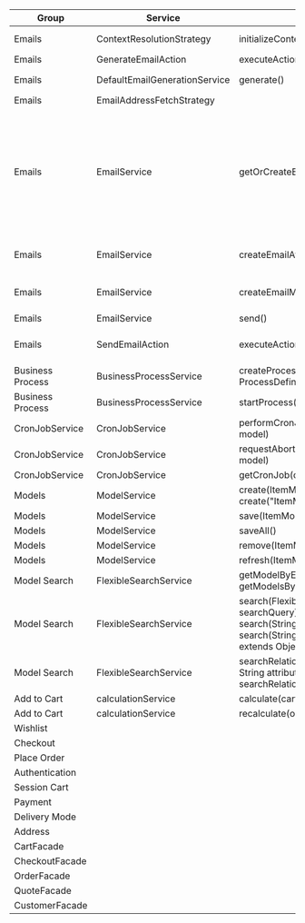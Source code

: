 | Group            | Service                       | Method                                                                                                                                | Use                                                                                                                                                                                                                                                  | Signature                                                                                                                                                                                                                                                                        |
| ---------------- | ----------------------------- | ------------------------------------------------------------------------------------------------------------------------------------- | ---------------------------------------------------------------------------------------------------------------------------------------------------------------------------------------------------------------------------------------------------- | -------------------------------------------------------------------------------------------------------------------------------------------------------------------------------------------------------------------------------------------------------------------------------- |
| Emails           | ContextResolutionStrategy     | initializeContext()                                                                                                                   | Initializes Business Process Model Context                                                                                                                                                                                                           | ContextResolutionStrategy().initializeContext(businessProcessModel)                                                                                                                                                                                                              |
| Emails           | GenerateEmailAction           | executeAction()                                                                                                                       |                                                                                                                                                                                                                                                      |                                                                                                                                                                                                                                                                                  |
| Emails           | DefaultEmailGenerationService | generate()                                                                                                                            | Generates Email Message Model                                                                                                                                                                                                                        | EmailMessageModel generate(final BusinessProcessModel businessProcessModel, final EmailPageModel emailPageModel)                                                                                                                                                                 |
| Emails           | EmailAddressFetchStrategy     |                                                                                                                                       |                                                                                                                                                                                                                                                      |                                                                                                                                                                                                                                                                                  |
| Emails           | EmailService                  | getOrCreateEmailAddressForEmail()                                                                                                     | Returns a {@link EmailAddressModel}. <br>Instance is found for the given email address and display name criteria.<br> If there is no instance for this condition the new {@link EmailAddressModel} instance is returned based on the given criteria. | EmailAddressModel getOrCreateEmailAddressForEmail(String emailAddress, String displayName);                                                                                                                                                                                      |
| Emails           | EmailService                  | createEmailAttachment()                                                                                                               | Creates an email attachment from an input stream.                                                                                                                                                                                                    | EmailAttachmentModel createEmailAttachment(DataInputStream masterDataStream, String filename, String mimeType);                                                                                                                                                                  |
| Emails           | EmailService                  | createEmailMessage()                                                                                                                  | Creates and EmailMessage object.                                                                                                                                                                                                                     | EmailMessageModel createEmailMessage(List<EmailAddressModel> toAddresses, List<EmailAddressModel> ccAddresses, List<EmailAddressModel> bccAddresses, EmailAddressModel fromAddress, String replyToAddress, String subject, String body, List<EmailAttachmentModel> attachments); |
| Emails           | EmailService                  | send()                                                                                                                                | Sends an email                                                                                                                                                                                                                                       | boolean send(EmailMessageModel message);                                                                                                                                                                                                                                         |
| Emails           | SendEmailAction               | executeAction()                                                                                                                       | Calls EmailService().send(email) for each entry                                                                                                                                                                                                      | void executeAction(final de.hybris.platform.processengine.model.BusinessProcessModel businessProcessModel)                                                                                                                                                                       |
| Business Process | BusinessProcessService        | createProcess(processCode, ProcessDefinitionName)                                                                                     |                                                                                                                                                                                                                                                      |                                                                                                                                                                                                                                                                                  |
| Business Process | BusinessProcessService        | startProcess(businessProcessModel)                                                                                                    |                                                                                                                                                                                                                                                      |                                                                                                                                                                                                                                                                                  |
| CronJobService   | CronJobService                | performCronJob​(CronJobModel model)                                                                                                   |                                                                                                                                                                                                                                                      |                                                                                                                                                                                                                                                                                  |
| CronJobService   | CronJobService                | requestAbortCronJob​(CronJobModel model)                                                                                              |                                                                                                                                                                                                                                                      |                                                                                                                                                                                                                                                                                  |
| CronJobService   | CronJobService                | getCronJob​(code)                                                                                                                     |                                                                                                                                                                                                                                                      |                                                                                                                                                                                                                                                                                  |
| Models           | ModelService                  | create(ItemModel.class) <br> create("ItemModel")                                                                                      |                                                                                                                                                                                                                                                      |                                                                                                                                                                                                                                                                                  |
| Models           | ModelService                  | save(ItemModel)                                                                                                                       |                                                                                                                                                                                                                                                      |                                                                                                                                                                                                                                                                                  |
| Models           | ModelService                  | saveAll()                                                                                                                             |                                                                                                                                                                                                                                                      |                                                                                                                                                                                                                                                                                  |
| Models           | ModelService                  | remove(ItemModel)                                                                                                                     |                                                                                                                                                                                                                                                      |                                                                                                                                                                                                                                                                                  |
| Models           | ModelService                  | refresh(ItemModel)                                                                                                                    |                                                                                                                                                                                                                                                      |                                                                                                                                                                                                                                                                                  |
| Model Search     | FlexibleSearchService         | getModelByExample​(T example) <br>getModelsByExample​(T example)                                                                      |                                                                                                                                                                                                                                                      |                                                                                                                                                                                                                                                                                  |
| Model Search     | FlexibleSearchService         | search​(FlexibleSearchQuery searchQuery)<br>search​(String query)<br>search​(String query, Map<String,​? extends Object> queryParams) |                                                                                                                                                                                                                                                      |                                                                                                                                                                                                                                                                                  |
| Model Search     | FlexibleSearchService         | searchRelation​(ItemModel model, String attribute, int start, int count)<br>searchRelation​(RelationQuery query)                      |                                                                                                                                                                                                                                                      |                                                                                                                                                                                                                                                                                  |
| Add to Cart      | calculationService            | calculate(cart or order)                                                                                                              |                                                                                                                                                                                                                                                      |                                                                                                                                                                                                                                                                                  |
| Add to Cart      | calculationService            | recalculate(order)                                                                                                                    |                                                                                                                                                                                                                                                      |                                                                                                                                                                                                                                                                                  |
| Wishlist         |                               |                                                                                                                                       |                                                                                                                                                                                                                                                      |                                                                                                                                                                                                                                                                                  |
| Checkout         |                               |                                                                                                                                       |                                                                                                                                                                                                                                                      |                                                                                                                                                                                                                                                                                  |
| Place Order      |                               |                                                                                                                                       |                                                                                                                                                                                                                                                      |                                                                                                                                                                                                                                                                                  |
| Authentication   |                               |                                                                                                                                       |                                                                                                                                                                                                                                                      |                                                                                                                                                                                                                                                                                  |
| Session Cart     |                               |                                                                                                                                       |                                                                                                                                                                                                                                                      |                                                                                                                                                                                                                                                                                  |
| Payment          |                               |                                                                                                                                       |                                                                                                                                                                                                                                                      |                                                                                                                                                                                                                                                                                  |
| Delivery Mode    |                               |                                                                                                                                       |                                                                                                                                                                                                                                                      |                                                                                                                                                                                                                                                                                  |
| Address          |                               |                                                                                                                                       |                                                                                                                                                                                                                                                      |                                                                                                                                                                                                                                                                                  |
| CartFacade       |                               |                                                                                                                                       |                                                                                                                                                                                                                                                      |
| CheckoutFacade   |                               |                                                                                                                                       |                                                                                                                                                                                                                                                      |
| OrderFacade      |                               |                                                                                                                                       |                                                                                                                                                                                                                                                      |
| QuoteFacade      |                               |                                                                                                                                       |                                                                                                                                                                                                                                                      |
| CustomerFacade   |                               |                                                                                                                                       |                                                                                                                                                                                                                                                      |
